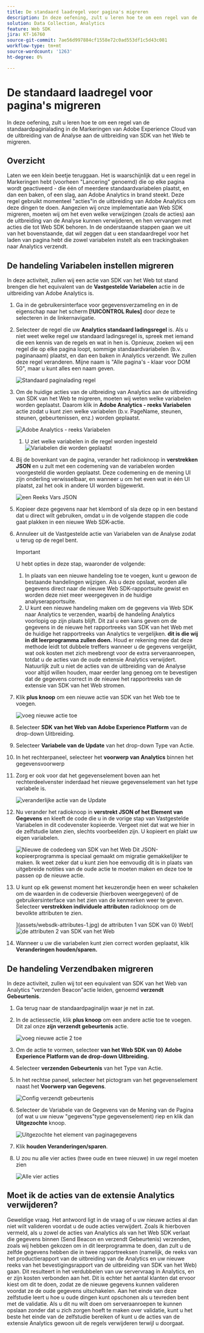 ```yaml
---
title: De standaard laadregel voor pagina's migreren
description: In deze oefening, zult u leren hoe te om een regel van de standaardpaginalading in de Markeringen van Adobe Experience Cloud van de uitbreiding van de Analyse aan de uitbreiding van SDK van het Web te migreren.
solution: Data Collection, Analytics
feature: Web SDK
jira: KT-16760
source-git-commit: 7ae56d997884cf1558e72c0ad553df1c5d43c081
workflow-type: tm+mt
source-wordcount: '1263'
ht-degree: 0%

---
```



# De standaard laadregel voor pagina&#39;s migreren

In deze oefening, zult u leren hoe te om een regel van de standaardpaginalading in de Markeringen van Adobe Experience Cloud van de uitbreiding van de Analyse aan de uitbreiding van SDK van het Web te migreren.

## Overzicht

Laten we een klein beetje teruggaan. Het is waarschijnlijk dat u een regel in Markeringen hebt (voorheen &quot;Lancering&quot; genoemd) die op elke pagina wordt geactiveerd - die één of meerdere standaardvariabelen plaatst, en dan een baken, of een slag, aan Adobe Analytics in brand steekt. Deze regel gebruikt momenteel &quot;acties&quot;in de uitbreiding van Adobe Analytics om deze dingen te doen. Aangezien wij onze implementatie aan Web SDK migreren, moeten wij om het even welke verwijzingen (zoals de acties) aan de uitbreiding van de Analyse kunnen verwijderen, en hen vervangen met acties die tot Web SDK behoren. In de onderstaande stappen gaan we uit van het bovenstaande, dat wil zeggen dat u een standaardregel voor het laden van pagina hebt die zowel variabelen instelt als een trackingbaken naar Analytics verzendt.

## De handeling Variabelen instellen migreren

In deze activiteit, zullen wij een actie van SDK van het Web tot stand brengen die het equivalent van de **Vastgestelde Variabelen** actie in de uitbreiding van Adobe Analytics is.

1. Ga in de gebruikersinterface voor gegevensverzameling en in de eigenschap naar het scherm **[!UICONTROL Rules]** door deze te selecteren in de linkernavigatie.
1. Selecteer de regel die uw **Analytics standaard ladingsregel** is. Als u niet weet welke regel uw standaard ladingsregel is, spreek met iemand die een kennis van de regels en wat in hen is. Opnieuw, zoeken wij een regel die op elke pagina loopt, sommige standaardvariabelen (b.v. paginanaam) plaatst, en dan een baken in Analytics verzendt. We zullen deze regel veranderen. Mijne naam is &quot;Alle pagina&#39;s - klaar voor DOM 50&quot;, maar u kunt alles een naam geven.

   ![ Standaard paginalading regel ](assets/default-page-load-rule.jpg)

1. Om de huidige acties van de uitbreiding van Analytics aan de uitbreiding van SDK van het Web te migreren, moeten wij weten welke variabelen worden geplaatst. Daarom klik in **Adobe Analytics - reeks Variabelen** actie zodat u kunt zien welke variabelen (b.v. PageName, steunen, steunen, gebeurtenissen, enz.) worden geplaatst.

   ![ Adobe Analytics - reeks Variabelen ](assets/aa-set-variables.jpg)
   1. U ziet welke variabelen in die regel worden ingesteld
      ![ Variabelen die ](assets/aa-vars-set.jpg) worden geplaatst

1. Bij de bovenkant van de pagina, verander het radioknoop in **verstrekken JSON** en u zult met een codemening van de variabelen worden voorgesteld die worden geplaatst. Deze codemening en de mening UI zijn onderling verwisselbaar, en wanneer u om het even wat in één UI plaatst, zal het ook in andere UI worden bijgewerkt.

   ![ een Reeks Vars JSON ](assets/aa-setvars-json.jpg)

1. Kopieer deze gegevens naar het klembord of sla deze op in een bestand dat u direct wilt gebruiken, omdat u in de volgende stappen die code gaat plakken in een nieuwe Web SDK-actie.
1. Annuleer uit de Vastgestelde actie van Variabelen van de Analyse zodat u terug op de regel bent.

   >[!IMPORTANT]
   >
   >U hebt opties in deze stap, waaronder de volgende:
   >1. In plaats van een nieuwe handeling toe te voegen, kunt u gewoon de bestaande handelingen wijzigen. Als u deze opslaat, worden alle gegevens direct naar de nieuwe Web SDK-rapportsuite gewist en worden deze niet meer weergegeven in de huidige analyserapportsuite.
   >1. U kunt een nieuwe handeling maken om de gegevens via Web SDK naar Analytics te verzenden, waarbij de handeling Analytics voorlopig op zijn plaats blijft. Dit zal u een kans geven om de gegevens in de nieuwe het rapportreeks van SDK van het Web met de huidige het rapportreeks van Analytics te vergelijken. **dit is die wij in dit leerprogramma zullen doen.** Houd er rekening mee dat deze methode leidt tot dubbele treffers wanneer u de gegevens vergelijkt, wat ook kosten met zich meebrengt voor de extra serveraanroepen, totdat u de acties van de oude extensie Analytics verwijdert. Natuurlijk zult u niet de acties van de uitbreiding van de Analyse voor altijd willen houden, maar eerder lang genoeg om te bevestigen dat de gegevens correct in de nieuwe het rapportreeks van de extensie van SDK van het Web stromen.

1. Klik **plus knoop** om een nieuwe actie van SDK van het Web toe te voegen.

   ![ voeg nieuwe actie ](assets/add-new-action.jpg) toe

1. Selecteer **SDK van het Web van Adobe Experience Platform** van de drop-down Uitbreiding.
1. Selecteer **Variabele van de Update** van het drop-down Type van Actie.
1. In het rechterpaneel, selecteer het **voorwerp van Analytics** binnen het gegevensvoorwerp
1. Zorg er ook voor dat het gegevenselement boven aan het rechterdeelvenster inderdaad het nieuwe gegevenselement van het type variabele is.

   ![ veranderlijke actie van de Update ](assets/update-variable-action-analytics.jpg)

1. Nu verander het radioknoop in **verstrekt JSON of het Element van Gegevens** en kleeft de code die u in de vorige stap van Vastgestelde Variabelen in dit codevenster kopieerde. Vergeet niet dat wat we hier in de zelfstudie laten zien, slechts voorbeelden zijn. U kopieert en plakt uw eigen variabelen.

   ![ Nieuwe de codedeeg van SDK van het Web ](assets/new-websdk-code-paste.jpg)
Dit JSON-kopieerprogramma is speciaal gemaakt om migratie gemakkelijker te maken. Ik weet zeker dat u kunt zien hoe eenvoudig dit is in plaats van uitgebreide notities van de oude actie te moeten maken en deze toe te passen op de nieuwe actie.

1. U kunt op elk gewenst moment het keuzerondje heen en weer schakelen om de waarden in de codeversie (hierboven weergegeven) of de gebruikersinterface van het zien van de kenmerken weer te geven. Selecteer **verstrekken individuele attributen** radioknoop om de bevolkte attributen te zien.

   ](assets/websdk-attributes-1.jpg) de attributen 1 van SDK van 0} Web![
   ![ de attributen 2 van SDK van het Web ](assets/websdk-attributes-2.jpg)

1. Wanneer u uw die variabelen kunt zien correct worden geplaatst, klik **Veranderingen houden/sparen.**

## De handeling Verzendbaken migreren

In deze activiteit, zullen wij tot een equivalent van SDK van het Web van Analytics &quot;verzenden Beacon&quot;actie leiden, genoemd **verzendt Gebeurtenis**.

1. Ga terug naar de standaardpaginalijn waar je net in zat.
1. In de actiessectie, klik **plus knoop** om een andere actie toe te voegen. Dit zal onze **zijn verzendt gebeurtenis** actie.

   ![ voeg nieuwe actie 2 ](assets/add-new-action-2.jpg) toe

1. Om de actie te vormen, selecteer **van het Web SDK van 0} Adobe Experience Platform van de drop-down Uitbreiding.**
1. Selecteer **verzenden Gebeurtenis** van het Type van Actie.
1. In het rechtse paneel, selecteer het pictogram van het gegevenselement naast het **Voorwerp van Gegevens**.

   ![ Config verzendt gebeurtenis ](assets/send-event-config.jpg)

1. Selecteer de Variabele van de Gegevens van de Mening van de Pagina (of wat u uw nieuw &quot;gegevens&quot;type gegevenselement) riep en klik dan **Uitgezochte** knoop.

   ![ Uitgezochte het element van paginagegevens ](assets/select-data-element-variable.jpg)

1. Klik **houden Veranderingen/sparen**.
1. U zou nu alle vier acties (twee oude en twee nieuwe) in uw regel moeten zien

   ![ Alle vier acties ](assets/all-four-actions.jpg)

## Moet ik de acties van de extensie Analytics verwijderen?

Geweldige vraag. Het antwoord ligt in de vraag of u uw nieuwe acties al dan niet wilt valideren voordat u de oude acties verwijdert. Zoals ik hierboven vermeld, als u zowel de acties van Analytics als van het Web SDK verlaat die gegevens binnen (Send Beacon en verzendt Gebeurtenis) verzenden, zoals wij hebben gekozen om in dit leerprogramma te doen, dan zult u de zelfde gegevens hebben die in twee rapportreeksen (namelijk, de reeks van het productierapport van de uitbreiding van de Analytics en uw nieuwe reeks van het bevestigingsrapport van de uitbreiding van SDK van het Web) gaan. Dit resulteert in het verdubbelen van uw servervraag in Analytics, en er zijn kosten verbonden aan het. Dit is echter het aantal klanten dat ervoor kiest om dit te doen, zodat ze de nieuwe gegevens kunnen valideren voordat ze de oude gegevens uitschakelen. Aan het einde van deze zelfstudie leert u hoe u oude dingen kunt opschonen als u tevreden bent met de validatie. Als u dit nu wilt doen om serveraanroepen te kunnen opslaan zonder dat u zich zorgen hoeft te maken over validatie, kunt u het beste het einde van de zelfstudie bereiken of kunt u de acties van de extensie Analytics gewoon uit de regels verwijderen terwijl u doorgaat.
